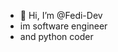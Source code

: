 - 👋 Hi, I’m @Fedi-Dev
- im software engineer
- and python coder
<!---
Fedi-Dev/Fedi-Dev is a ✨ special ✨ repository because its `README.md` (this file) appears on your GitHub profile.
You can click the Preview link to take a look at your changes.
--->
